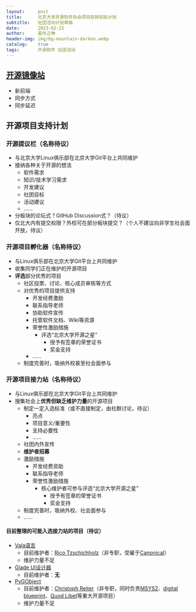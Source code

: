 ```yaml
---
layout:     post
title:      北京大学开源软件协会项目安排初拟计划
subtitle:   社团活动计划草稿
date:       2023-02-21
author:     星外之神
header-img: img/bg-mountain-darken.webp
catalog:    true
tags:       开源软件 社团活动
---
```


## [开源镜像站](https://mirrors.pku.edu.cn)

* 新前端
* 同步方式
* 同步延迟

## 开源项目支持计划

### 开源提议栏（名称待议）

* 与北京大学Linux俱乐部在北京大学Git平台上共同维护
* 接纳各种关于开源的想法
  * 软件需求
  * 知识/技术学习需求
  * 开发建议
  * 社团目标
  * 活动建议
  * ……
* 分板块的论坛式？GitHub Discussion式？（待议）
* 仅北大内有提交权限？外校可在部分板块提交？（个人不建议向非学生社会面开放，待议）

### 开源项目孵化器（名称待议）

* 与Linux俱乐部在北京大学Git平台上共同维护
* 收集同学们正在维护的开源项目
* **评选**部分优秀的项目
  * 社区投票、讨论、核心成员审核等方式
  * 对优秀的项目提供支持
    * 开发经费激励
    * 联系指导老师
    * 协助软件宣传
    * 托管软件文档、Wiki等资源
    * 荣誉性激励措施
      * 评选“北京大学开源之星”
        * 授予有签章的荣誉证书
        * 奖金支持
    * ……
  * 制度完善时，吸纳外校甚至社会面参与

### 开源项目接力站（名称待议）

* 与Linux俱乐部在北京大学Git平台上共同维护
* 搜集社会上**优秀但缺乏维护力量**的开源项目
  * 制定一定入选标准（或不直接制定，由社群讨论，待议）
    * 亮点
    * 项目意义/重要性
    * 支持必要性
    * ……
  * 社团内外宣传
  * **维护者招募**
  * 激励措施
    * 开发经费资助
    * 联系指导老师
    * 荣誉性激励措施
      * 核心维护者可参与评选“北京大学开源之星”
        * 授予有签章的荣誉证书
        * 奖金支持
  * 制度完善时，吸纳外校、社会面参与
  * ……
#### 目前整理的可能入选接力站的项目（待议）
* [Vala语言](https://vala.dev/)
  * 目前维护者：[Rico Tzschichholz](https://gitlab.gnome.org/ricotz)（非专职，受雇于[Canonical](https://ubuntu.com)）
  * 维护力量不足
* [Glade UI设计器](https://glade.gnome.org/)
  * 目前维护者：**无**
* [PyGObject](https://pygobject.readthedocs.io/en/latest/index.html)
  * 目前维护者：[Christoph Reiter](https://github.com/lazka)（非专职，同时负责[MSYS2](https://www.msys2.org/)、[digital blueprint](https://www.digital-blueprint.org/)、[Quod Libet](https://quodlibet.readthedocs.io/)等重大开源项目）
  * 维护力量不足
